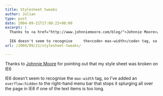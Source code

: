 ```yaml
---
title: Stylesheet tweaks
author: Julian
type: post
date: 2004-09-21T17:08:23+00:00
excerpt: |
  Thanks to <a href="http://www.johnniemoore.com/blog/">Johnnie Moore</a> for pointing out that my style sheet was broken on IE6
  
  IE6 doesn't seem to recognise     the<code> max-width</code> tag, so I've added an <code>overflow:hidden</code> to the right-hand menu bar that stops it pplurging all over the page in IE6 if one of the text items is too long.
url: /2004/09/21/stylesheet-tweaks/

---
```

Thanks to [Johnnie Moore][1] for pointing out that my style sheet was broken on IE6

IE6 doesn&#8217;t seem to recognise the  `max-width` tag, so I&#8217;ve added an `overflow:hidden` to the right-hand menu bar that stops it splurging all over the page in IE6 if one of the text items is too long.

 [1]: http://www.johnniemoore.com/blog/